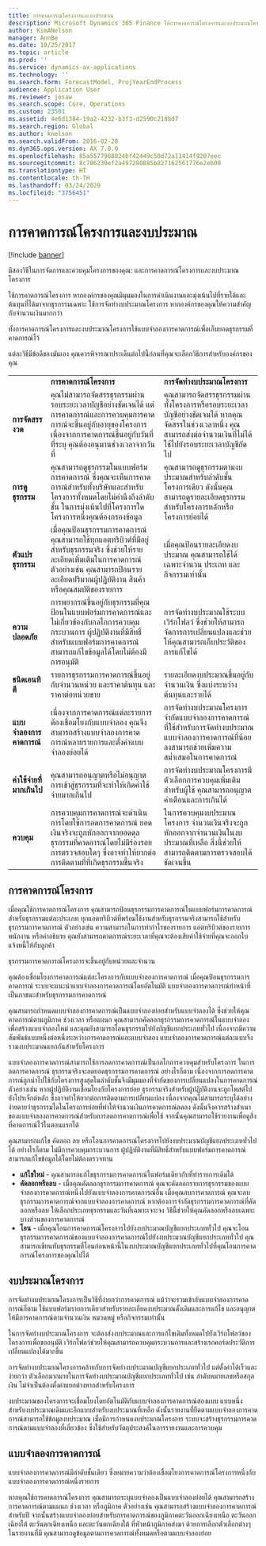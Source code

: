 ```yaml
---
title: การคาดการณ์โครงการและงบประมาณ
description: Microsoft Dynamics 365 Finance ให้การคาดการณ์โครงการและงบประมาณโครงการเพื่อจัดการและควบคุมโครงการของคุณ
author: KimANelson
manager: AnnBe
ms.date: 10/25/2017
ms.topic: article
ms.prod: ''
ms.service: dynamics-ax-applications
ms.technology: ''
ms.search.form: ForecastModel, ProjYearEndProcess
audience: Application User
ms.reviewer: josaw
ms.search.scope: Core, Operations
ms.custom: 23501
ms.assetid: 4e6d1384-19a2-4232-b3f3-d2590c218bd7
ms.search.region: Global
ms.author: knelson
ms.search.validFrom: 2016-02-28
ms.dyn365.ops.version: AX 7.0.0
ms.openlocfilehash: 85a5577968024bf42449c50d72a11414f9207eec
ms.sourcegitcommit: 8c786230ef2a497280885b827162561776e2eb00
ms.translationtype: HT
ms.contentlocale: th-TH
ms.lasthandoff: 03/24/2020
ms.locfileid: "3756451"
---
```

# <a name="project-forecasts-and-budgets"></a>การคาดการณ์โครงการและงบประมาณ

[!include [banner](../includes/banner.md)]

มีสองวิธีในการจัดการและควบคุมโครงการของคุณ: และการคาดการณ์โครงการและงบประมาณโครงการ 

ใช้การคาดการณ์โครงการ หากองค์กรของคุณมีมุมมองในการดำเนินงานและมุ่งเน้นไปที่รายได้และต้นทุนที่ได้มาจากธุรกรรมเฉพาะ ใช้การจัดทำงบประมาณโครงการ หากองค์กรของคุณให้ความสำคัญกับจำนวนเงินมากกว่า 

ทั้งการคาดการณ์โครงการและงบประมาณโครงการใช้แบบจำลองการคาดการณ์เพื่อเก็บยอดธุรกรรมที่คาดการณ์ไว้ 

แต่ละวิธีมีข้อดีของมันเอง คุณควรพิจารณาประเด็นต่อไปนี้ก่อนที่คุณจะเลือกวิธีการสำหรับองค์กรของคุณ

|                           |                                          |                                                    |
|---------------------------|------------------------------------------|----------------------------------------------------|
|                           | **การคาดการณ์โครงการ**                  | **การจัดทำงบประมาณโครงการ**                              |
| **การจัดสรรงวด**     | คุณไม่สามารถจัดสรรธุรกรรมผ่านรอบระยะเวลาบัญชีอย่างชัดเจนได้ แต่การคาดการณ์และการควบคุมการคาดการณ์จะขึ้นอยู่กับอายุของโครงการ เนื่องจากการคาดการณ์ขึ้นอยู่กับวันที่ที่ระบุ คุณต้องอนุมานช่วงเวลาจากวันที่ | คุณสามารถจัดสรรธุรกรรมผ่านทั้งโครงการหรือรอบระยะเวลาบัญชีอย่างชัดเจนได้ หากคุณจัดสรรในช่วงเวลาหนึ่ง คุณสามารถส่งต่อจำนวนเงินที่ไม่ได้ใช้ไปยังรอบระยะเวลาบัญชีถัดไป |
| **การดูธุรกรรม**  | คุณสามารถดูธุรกรรมในแบบฟอร์มการคาดการณ์ ซึ่งคุณจะเห็นการคาดการณ์สำหรับทั้งบริษัทและสำหรับโครงการทั้งหมดโดยไม่คำนึงถึงลำดับชั้น ในการมุ่งเน้นไปที่โครงการใดโครงการหนึ่งคุณต้องกรองข้อมูล                                       | คุณสามารถดูธุรกรรมตามงบประมาณสำหรับลำดับชั้นโครงการเดียว ดังนั้นคุณสามารถดูรายละเอียดธุรกรรมสำหรับโครงการหลักหรือโครงการย่อยได้                 |
| **ตัวแปรธุรกรรม** | เมื่อคุณป้อนธุรกรรมการคาดการณ์ คุณสามารถใช้ทุกแอตทริบิวต์ที่มีอยู่สำหรับธุรกรรมจริง ซึ่งช่วยให้รายละเอียดเพิ่มเติมในการคาดการณ์ ตัวอย่างเช่น คุณสามารถป้อนรายละเอียดปริมาณผู้ปฏิบัติงาน สินค้า หรือคุณสมบัติของรายการ         | เมื่อคุณป้อนรายละเอียดงบประมาณ คุณสามารถใช้ได้เฉพาะจำนวน ประเภท และกิจกรรมเท่านั้น                    |
| **ความปลอดภัย**              | การพยากรณ์ขึ้นอยู่กับธุรกรรมที่คุณป้อนในแบบฟอร์มการคาดการณ์และไม่เกี่ยวข้องกับกลไกการควบคุมกระบวนการ ผู้ปฏิบัติงานที่มีสิทธิ์สำหรับแบบฟอร์มการคาดการณ์สามารถแก้ไขข้อมูลได้โดยไม่ต้องมีการอนุมัติ                                        | การจัดทำงบประมาณใช้ระบบเวิร์กโฟลว์ ซึ่งช่วยให้สามารถจัดการการเปลี่ยนแปลงและช่วยให้คุณสามารถเก็บประวัติของการแก้ไขได้         |
| **ชนิดเอนทิตี**           | รายการธุรกรรมการคาดการณ์ขึ้นอยู่กับจำนวนหน่วย และราคาต้นทุน และราคาต่อหน่วยขาย  | รายละเอียดงบประมาณขึ้นอยู่กับจำนวนเงิน ซึ่งแบ่งระหว่างต้นทุนและรายได้                                          |
| **แบบจำลองการคาดการณ์**       | เนื่องจากการคาดการณ์แต่ละรายการต้องเชื่อมโยงกับแบบจำลอง คุณจึงสามารถสร้างแบบจำลองการคาดการณ์หลายรายการและตั้งค่าแบบจำลองย่อยได้           | การจัดทำงบประมาณโครงการจำกัดแบบจำลองการคาดการณ์ที่ใช้สำหรับการจัดทำงบประมาณ แบบจำลองการคาดการณ์ที่น้อยลงสามารถช่วยเพิ่มความสม่ำเสมอในการคาดการณ์                           |
| **ค่าใช้จ่ายที่มากเกินไป**         | คุณสามารถอนุญาตหรือไม่อนุญาตการเข้าสู่ธุรกรรมที่จะทำให้เกิดค่าใช้จ่ายมากเกินไป   | การจัดทำงบประมาณโครงการมีตัวเลือกการควบคุมเพิ่มเติมสำหรับผู้ใช้ คุณสามารถอนุญาตคำเตือนและการเกินได้                    |
| **ควบคุม**               | การควบคุมการคาดการณ์จะดำเนินการโดยใช้การลดการคาดการณ์ ยอดเงินจริงจะถูกหักออกจากยอดดุลธุรกรรมที่คาดการณ์โดยไม่มีร่องรอยการตรวจสอบใดๆ ซึ่งอาจทำให้ยากต่อการติดตามที่ที่เกิดธุรกรรมขึ้นจริง                   | ในการควบคุมงบประมาณโครงการ จำนวนเงินจริงจะถูกหักออกจากจำนวนเงินในงบประมาณที่เหลือ สิ่งนี้ช่วยให้สามารถติดตามการตรวจสอบได้ชัดเจนขึ้น                                   |

## <a name="project-forecasts"></a>การคาดการณ์โครงการ
เมื่อคุณใช้การคาดการณ์โครงการ คุณสามารถป้อนธุรกรรมการคาดการณ์ในแบบฟอร์มการคาดการณ์สำหรับธุรกรรมแต่ละประเภท ทุกแอตทริบิวต์ที่พร้อมใช้งานสำหรับธุรกรรมจริงสามารถใช้สำหรับธุรกรรมการคาดการณ์ ตัวอย่างเช่น ความสามารถในการทำกำไรของรายการ แอตทริบิวต์ของรายการ พนักงาน หรือคำอธิบาย คุณยังสามารถคาดการณ์ระยะเวลาที่คุณจะต้องเสียค่าใช้จ่ายที่คุณจะออกใบแจ้งหนี้ให้กับลูกค้า 

ธุรกรรมการคาดการณ์โครงการจะขึ้นอยู่กับหน่วยและจำนวน 

คุณต้องเชื่อมโยงการคาดการณ์แต่ละโครงการกับแบบจำลองการคาดการณ์ เมื่อคุณป้อนธุรกรรมการคาดการณ์ ระบบจะแนะนำแบบจำลองการคาดการณ์โดยอัตโนมัติ แบบจำลองการคาดการณ์ทำหน้าที่เป็นภาชนะสำหรับธุรกรรมการคาดการณ์ 

คุณสามารถกำหนดแบบจำลองการคาดการณ์เป็นแบบจำลองย่อยสำหรับแบบจำลองได้ ซึ่งช่วยให้คุณคาดการณ์ตามภูมิภาค ช่วงเวลา หรือแผนก คุณสามารถคัดลอกธุรกรรมการคาดการณ์ในแบบจำลองเพื่อสร้างแบบจำลองใหม่ และคุณยังสามารถโอนธุรกรรมไปยังบัญชีแยกประเภททั่วไป เนื่องจากมีความสัมพันธ์แบบหนึ่งต่อหนึ่งระหว่างการคาดการณ์และแบบจำลอง แบบจำลองการคาดการณ์แต่ละแบบจึงรวมงบประมาณแยกกันสำหรับโครงการ 

แบบจำลองการคาดการณ์สามารถใช้การลดการคาดการณ์เป็นกลไกการควบคุมสำหรับโครงการ ในการลดการคาดการณ์ ธุรกรรมจริงจะลดยอดธุรกรรมการคาดการณ์ อย่างไรก็ตาม เนื่องจากการลดการคาดการณ์ถูกนำไปใช้กับโครงการสูงสุดในลำดับชั้นจึงมีมุมมองที่จำกัดของการเปลี่ยนแปลงในการคาดการณ์ ตัวอย่างเช่น หากผู้ปฏิบัติงานเชื่อมโยงกับโครงการย่อย ธุรกรรมจริงสำหรับผู้ปฏิบัติงานจะถูกโพสต์ไปยังโปรเจ็กต์หลัก ซึ่งอาจทำให้ยากต่อการติดตามการเปลี่ยนแปลง เนื่องจากคุณไม่สามารถระบุได้อย่างง่ายดายว่าธุรกรรมใดในโครงการย่อยที่ทำให้จำนวนเงินการคาดการณ์ลดลง ดังนั้นจึงควรสร้างสำเนาของแบบจำลองการคาดการณ์สำหรับการลดการคาดการณ์เพื่อใช้ จากนั้นคุณสามารถใช้รายงานเพื่อดูสิ่งที่คาดการณ์ไว้ในตอนแรกได้ 

คุณสามารถแก้ไข คัดลอก ลบ หรือโอนการคาดการณ์โครงการไปยังงบประมาณบัญชีแยกประเภททั่วไปได้ อย่างไรก็ตาม ไม่มีการควบคุมกระบวนการ ผู้ปฏิบัติงานที่มีสิทธิ์สำหรับแบบฟอร์มการคาดการณ์สามารถแก้ไขข้อมูลได้โดยไม่ต้องตรวจทาน

-   **แก้ไขใหม่** - คุณสามารถแก้ไขธุรกรรมการคาดการณ์ในฟอร์มเดียวกับที่ทำรายการเดิมได้
-   **คัดลอกหรือลบ** - เมื่อคุณคัดลอกธุรกรรมการคาดการณ์ คุณจะคัดลอกรายการธุรกรรมของแบบจำลองการคาดการณ์หนึ่งไปยังแบบจำลองการคาดการณ์อื่น เมื่อคุณลบการคาดการณ์ คุณจะลบธุรกรรมการคาดการณ์จากแบบจำลองการคาดการณ์ หากต้องการจำกัดธุรกรรมการคาดการณ์ที่คัดลอกหรือลบ ให้เลือกประเภทธุรกรรมและวันที่เฉพาะเจาะจง วิธีนี้ช่วยให้คุณคัดลอกหรือลบเฉพาะบางส่วนของการคาดการณ์
-   **โอน** - เมื่อคุณโอนการคาดการณ์โครงการไปยังงบประมาณบัญชีแยกประเภททั่วไป คุณจะโอนธุรกรรมการคาดการณ์ของแบบจำลองการคาดการณ์ไปยังงบประมาณบัญชีแยกประเภททั่วไป คุณสามารถเขียนทับธุรกรรมที่โอนก่อนหน้านี้ในงบประมาณบัญชีแยกประเภททั่วไปที่คุณโอนการคาดการณ์โครงการของคุณไปได้

## <a name="project-budgets"></a>งบประมาณโครงการ
การจัดทำงบประมาณโครงการเป็นวิธีที่ง่ายกว่าการคาดการณ์ แม้ว่าจะรวมเข้ากับแบบจำลองการคาดการณ์ก็ตาม ใช้แบบฟอร์มรายการเดียวสำหรับรายละเอียดงบประมาณดั้งเดิมและการแก้ไข และอนุญาตให้มีการคาดการณ์ตามจำนวนเงิน หมวดหมู่ หรือกิจกรรมเท่านั้น 

ในการจัดทำงบประมาณโครงการ จะต้องส่งงบประมาณและการแก้ไขเดิมทั้งหมดไปยังเวิร์กโฟลว์ของโครงการเพื่อขออนุมัติ เวิร์กโฟลว์ช่วยให้คุณสามารถควบคุมกระบวนการและสร้างเรกคอร์ดประวัติการเปลี่ยนแปลงได้มากขึ้น 

การจัดทำงบประมาณโครงการคล้ายกับการจัดทำงบประมาณบัญชีแยกประเภททั่วไป แต่ตั้งค่าได้เร็วและง่ายกว่า ตัวเลือกมากมายในการจัดทำงบประมาณบัญชีแยกประเภททั่วไป เช่น ลำดับหมายเลขหรือสกุลเงิน ไม่จำเป็นต้องตั้งค่าแยกต่างหากสำหรับโครงการ

งบประมาณของโครงการจะเชื่อมโยงโดยอัตโนมัติกับแบบจำลองการคาดการณ์สองแบบ แบบหนึ่งสำหรับงบประมาณเดิมและอีกแบบสำหรับงบประมาณที่เหลือ ดังนั้นรายงานที่ยึดตามแบบจำลองการคาดการณ์สามารถใช้ข้อมูลงบประมาณ เมื่อมีการกำหนดงบประมาณโครงการ ระบบจะสร้างธุรกรรมการคาดการณ์ตามแบบจำลองที่เกี่ยวข้อง ซึ่งใช้สำหรับวัตถุประสงค์ในการรายงานและการควบคุม

## <a name="forecast-models"></a>แบบจำลองการคาดการณ์
แบบจำลองการคาดการณ์มีลำดับชั้นเดียว ซึ่งหมายความว่าต้องเชื่อมโยงการคาดการณ์โครงการหนึ่งกับแบบจำลองการคาดการณ์หนึ่งรายการ

หากคุณใช้การคาดการณ์โครงการ คุณสามารถระบุแบบจำลองเป็นแบบจำลองย่อยได้ คุณสามารถสร้างการคาดการณ์ตามแผนก ช่วงเวลา หรือภูมิภาค ตัวอย่างเช่น คุณสามารถสร้างแบบจำลองการคาดการณ์สำหรับปี จากนั้นสร้างแบบจำลองย่อยสำหรับการคาดการณ์ของภูมิภาคตะวันออกเฉียงเหนือ ตะวันออกเฉียงใต้ ตะวันตกเฉียงเหนือ และตะวันตกเฉียงใต้ ที่หัวหน้าภูมิภาคส่งมา ด้วยการเลือกตัวเลือกต่างๆ ในรายงานที่มี คุณสามารถดูข้อมูลตามการคาดการณ์ทั้งหมดหรือตามแบบจำลองย่อย



